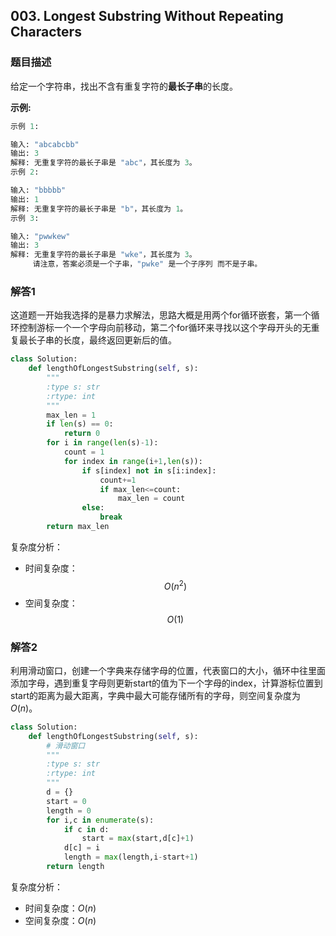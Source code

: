 ## 003. Longest Substring Without Repeating Characters

### 题目描述

给定一个字符串，找出不含有重复字符的**最长子串**的长度。

**示例:**

```python
示例 1:

输入: "abcabcbb"
输出: 3 
解释: 无重复字符的最长子串是 "abc"，其长度为 3。
示例 2:

输入: "bbbbb"
输出: 1
解释: 无重复字符的最长子串是 "b"，其长度为 1。
示例 3:

输入: "pwwkew"
输出: 3
解释: 无重复字符的最长子串是 "wke"，其长度为 3。
     请注意，答案必须是一个子串，"pwke" 是一个子序列 而不是子串。
```

### 解答1

​	这道题一开始我选择的是暴力求解法，思路大概是用两个for循环嵌套，第一个循环控制游标一个一个字母向前移动，第二个for循环来寻找以这个字母开头的无重复最长子串的长度，最终返回更新后的值。

```python
class Solution:
    def lengthOfLongestSubstring(self, s):
        """
        :type s: str
        :rtype: int
        """
        max_len = 1
        if len(s) == 0:
            return 0
        for i in range(len(s)-1):
            count = 1
            for index in range(i+1,len(s)):
                if s[index] not in s[i:index]:
                    count+=1
                    if max_len<=count:
                        max_len = count
                else:
                    break
        return max_len
```

复杂度分析：

- 时间复杂度：$$O(n^2)$$
- 空间复杂度：$$O(1)$$



### 解答2

​	利用滑动窗口，创建一个字典来存储字母的位置，代表窗口的大小，循环中往里面添加字母，遇到重复字母则更新start的值为下一个字母的index，计算游标位置到start的距离为最大距离，字典中最大可能存储所有的字母，则空间复杂度为$O(n)$。

```python
class Solution:
    def lengthOfLongestSubstring(self, s):
        # 滑动窗口
        """
        :type s: str
        :rtype: int
        """
        d = {}
        start = 0
        length = 0
        for i,c in enumerate(s):
            if c in d:
                start = max(start,d[c]+1)
            d[c] = i
            length = max(length,i-start+1)
        return length
```

复杂度分析：

- 时间复杂度：$O(n)$
- 空间复杂度：$O(n)$

